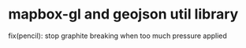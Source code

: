 # mapbox-gl and geojson util library

fix(pencil): stop graphite breaking when too much pressure applied
